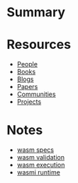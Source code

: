 # Summary

# Resources
- [People]()
- [Books](./books_and_blogs.md)
- [Blogs]()
- [Papers]()
- [Communities]()
- [Projects]()
# Notes
- [wasm specs](./wasm_specs.md)
- [wasm validation](./wasm_validation.md)
- [wasm execution](./wasm_execution.md)
- [wasmi runtime](wasmi_runtime.md)

